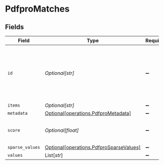# PdfproMatches


## Fields

| Field                                                                                    | Type                                                                                     | Required                                                                                 | Description                                                                              |
| ---------------------------------------------------------------------------------------- | ---------------------------------------------------------------------------------------- | ---------------------------------------------------------------------------------------- | ---------------------------------------------------------------------------------------- |
| `id`                                                                                     | *Optional[str]*                                                                          | :heavy_minus_sign:                                                                       | User's unique id with timestamp the data was inserted to long term memory.               |
| `items`                                                                                  | *Optional[str]*                                                                          | :heavy_minus_sign:                                                                       | N/A                                                                                      |
| `metadata`                                                                               | [Optional[operations.PdfproMetadata]](../../models/operations/pdfprometadata.md)         | :heavy_minus_sign:                                                                       | N/A                                                                                      |
| `score`                                                                                  | *Optional[float]*                                                                        | :heavy_minus_sign:                                                                       | How close was the results to your query                                                  |
| `sparse_values`                                                                          | [Optional[operations.PdfproSparseValues]](../../models/operations/pdfprosparsevalues.md) | :heavy_minus_sign:                                                                       | N/A                                                                                      |
| `values`                                                                                 | List[*str*]                                                                              | :heavy_minus_sign:                                                                       | N/A                                                                                      |